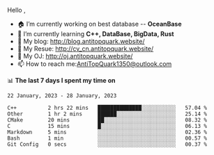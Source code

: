 
Hello , 

- 🏠 I’m currently working on best database -- **OceanBase**
- 🌱 I’m currently learning **C++, DataBase, BigData, Rust**
- 🔭 My blog:   http://blog.antitopquark.website/ 
- 👦 My Resue:  http://cv_cn.antitopquark.website/
- 🚉 My OJ:     http://oj.antitopquark.website/
- 📫 How to reach me:AntiTopQuark1350@outlook.com


📊 **The last 7 days I spent my time on** 

<!--START_SECTION:waka-->
```text
22 January, 2023 - 28 January, 2023

C++          2 hrs 22 mins   ██████████████░░░░░░░░░░░   57.04 % 
Other        1 hr 2 mins     ██████░░░░░░░░░░░░░░░░░░░   25.14 % 
CMake        20 mins         ██░░░░░░░░░░░░░░░░░░░░░░░   08.32 % 
C            15 mins         █░░░░░░░░░░░░░░░░░░░░░░░░   06.13 % 
Markdown     5 mins          ░░░░░░░░░░░░░░░░░░░░░░░░░   02.36 % 
Bash         1 min           ░░░░░░░░░░░░░░░░░░░░░░░░░   00.57 % 
Git Config   0 secs          ░░░░░░░░░░░░░░░░░░░░░░░░░   00.37 %
```
<!--END_SECTION:waka-->


